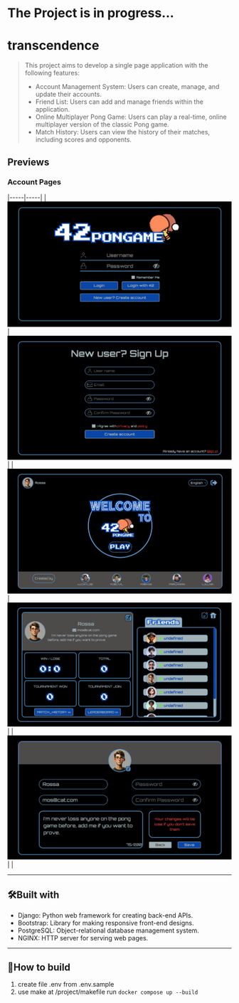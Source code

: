 # The Project is in progress...

# transcendence
> This project aims to develop a single page application with the following features:
> - Account Management System: Users can create, manage, and update their accounts.
> - Friend List: Users can add and manage friends within the application.
> - Online Multiplayer Pong Game: Users can play a real-time, online multiplayer version of the classic Pong game.
> - Match History: Users can view the history of their matches, including scores and opponents.
## Previews
### Account Pages
|-----|-----|
| ![.](images/account_login.png) | ![.](images/account_signup.png) |
| ![.](images/account_main.png) | ![.](images/account_profile.png) |
| ![.](images/account_edit_profile.png) |  |

---
## 🛠️Built with
* Django: Python web framework for creating back-end APIs.
* Bootstrap: Library for making responsive front-end designs.
* PostgreSQL: Object-relational database management system.
* NGINX: HTTP server for serving web pages.

---
## 📝How to build
1. create file .env from .env.sample
2. use make at /project/makefile run `docker compose up --build`